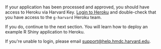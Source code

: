 If your application has been processed and approved, you should have access to Heroku via Harvard Key. [Login to Heroku](https://sso.heroku.com/saml/g-harvard/init) and double-check that you have access to the ```g-harvard``` Heroku team. 

If you do, continue to the next section. You will learn how to deploy an example R Shiny application to Heroku. 

If you're unable to login, please email [support@help.hmdc.harvard.edu](mailto:support@help.hmdc.harvard.edu?subject=I%20can%20not%20login%20to%20Heroku).